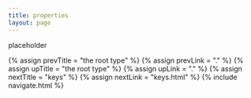 ```yaml
---
title: properties
layout: page
---
```


placeholder

{% assign prevTitle = "the root type" %}
{% assign prevLink = "." %}
{% assign upTitle = "the root type" %}
{% assign upLink = "." %}
{% assign nextTitle = "keys" %}
{% assign nextLink = "keys.html" %}
{% include navigate.html %}

